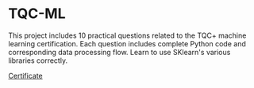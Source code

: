 # TQC-ML
This project includes 10 practical questions related to the TQC+ machine learning certification. Each question includes complete Python code and corresponding data processing flow.
Learn to use SKlearn's various libraries correctly.  

[Certificate](ML_certificate.jpg)
